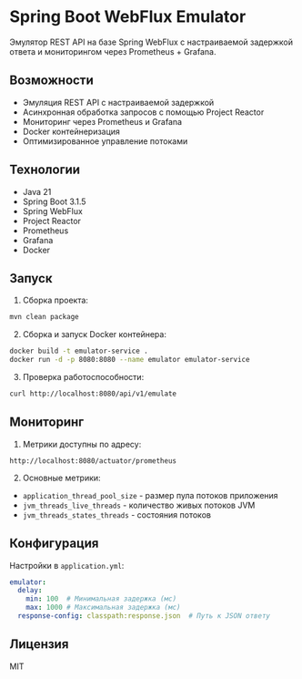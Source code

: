 # Spring Boot WebFlux Emulator

Эмулятор REST API на базе Spring WebFlux с настраиваемой задержкой ответа и мониторингом через Prometheus + Grafana.

## Возможности

- Эмуляция REST API с настраиваемой задержкой
- Асинхронная обработка запросов с помощью Project Reactor
- Мониторинг через Prometheus и Grafana
- Docker контейнеризация
- Оптимизированное управление потоками

## Технологии

- Java 21
- Spring Boot 3.1.5
- Spring WebFlux
- Project Reactor
- Prometheus
- Grafana
- Docker

## Запуск

1. Сборка проекта:
```bash
mvn clean package
```

2. Сборка и запуск Docker контейнера:
```bash
docker build -t emulator-service .
docker run -d -p 8080:8080 --name emulator emulator-service
```

3. Проверка работоспособности:
```bash
curl http://localhost:8080/api/v1/emulate
```

## Мониторинг

1. Метрики доступны по адресу:
```
http://localhost:8080/actuator/prometheus
```

2. Основные метрики:
- `application_thread_pool_size` - размер пула потоков приложения
- `jvm_threads_live_threads` - количество живых потоков JVM
- `jvm_threads_states_threads` - состояния потоков

## Конфигурация

Настройки в `application.yml`:
```yaml
emulator:
  delay:
    min: 100  # Минимальная задержка (мс)
    max: 1000 # Максимальная задержка (мс)
  response-config: classpath:response.json  # Путь к JSON ответу
```

## Лицензия

MIT
